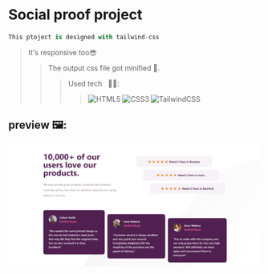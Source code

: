 # Social proof project
```python
This ptoject is designed with tailwind-css
```
>It's responsive too😎
>>The output css file got minified 🤏.<br>
>>>Used tech &nbsp; 👨‍💻:<br>
>>>>![HTML5](https://img.shields.io/badge/html5-%23E34F26.svg?style=for-the-badge&logo=html5&logoColor=white)
  ![CSS3](https://img.shields.io/badge/css3-%231572B6.svg?style=for-the-badge&logo=css3&logoColor=white)
  ![TailwindCSS](https://img.shields.io/badge/tailwindcss-%2338B2AC.svg?style=for-the-badge&logo=tailwind-css&logoColor=white)
## preview 🖼️:
<img src='https://github.com/Ali-boorboor/Social-proof/blob/main/social-proof.png'>
